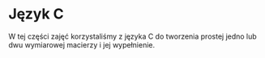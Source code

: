# Język C
W tej części zajęć korzystaliśmy z języka C do tworzenia prostej jedno lub dwu wymiarowej macierzy i jej wypełnienie.
